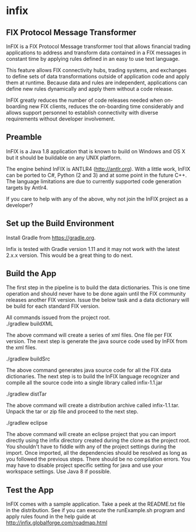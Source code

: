 # infix
FIX Protocol Message Transformer
--------------------------------
InFIX is a FIX Protocol Message transformer tool that allows financial trading applications to address and transform data contained in a FIX messages in constant time by applying rules defined in an easy to use text language.

This feature allows FIX connectivity hubs, trading systems, and exchanges to define sets of data transformations outside of application code and apply them at runtime. Because data and rules are independent, applications can define new rules dynamically and apply them without a code release.

InFIX greatly reduces the number of code releases needed when on-boarding new FIX clients, reduces the on-boarding time considerably and allows support personnel to establish connectivity with diverse requirements without developer involvement.

Preamble
--------
InFIX is a Java 1.8 application that is known to build on Windows and OS X but it should be buildable on any UNIX platform.

The engine behind InFIX is ANTLR4 (http://antlr.org).  With a little work, InFIX can be ported to C#, Python (2 and 3) and at some point in the future C++. The language limitations are due to currently supported code generation targets by Antlr4.

If you care to help with any of the above, why not join the InFIX project as a developer?

Set up the Build Environment
----------------------------
Install Gradle from https://gradle.org.

Infix is tested with Gradle version 1.11 and it may not work with the latest 2.x.x version.  This would be a great thing to do next.

Build the App
-------------
The first step in the pipeline is to build the data dictionaries.  This is one time operation and should never have to be done again until the FIX community releases another FIX version. Issue the below task and a data dictionary will be build for each standard FIX version.

All commands issued from the project root.  
./gradlew buildXML

The above command will create a series of xml files.  One file per FIX version.  The next step is generate the java source code used by InFIX from the xml files.

./gradlew buildSrc

The above command generates java source code for all the FIX data dictionaries.  The next step is to build the InFIX language recognizer and compile all the source code into a single library called infix-1.1.jar

./gradlew distTar

The above command will create a distribution archive called infix-1.1.tar.  Unpack the tar or zip file and proceed to the next step.

./gradlew eclipse

The above command will create an eclipse project that you can import directly using the infix directory created during the clone as the project root.  You shouldn't have to fiddle with any of the project settings during the import.  Once imported, all the dependencies should be resolved as long as you followed the previous steps.  There should be no compilation errors.  You may have to disable project specific setting for java and use your workspace settings.  Use Java 8 if possible.

Test the App
-------------
InFIX comes with a sample application.  Take a peek at the README.txt file in the distribution.  See if you can execute the runExample.sh program and apply rules found in the help guide at http://infix.globalforge.com/roadmap.html



